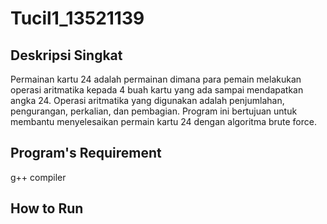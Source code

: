 # Tucil1_13521139

## Deskripsi Singkat 

Permainan kartu 24 adalah permainan dimana para pemain melakukan operasi aritmatika kepada 4 buah kartu yang ada sampai mendapatkan angka 24. Operasi aritmatika yang digunakan adalah penjumlahan, pengurangan, perkalian, dan pembagian. Program ini bertujuan untuk membantu menyelesaikan permain kartu 24 dengan algoritma brute force. 

## Program's Requirement 
g++ compiler 

## How to Run 
